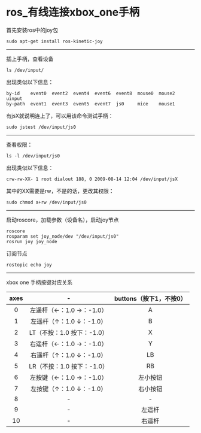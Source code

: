 # ros_有线连接xbox_one手柄

首先安装ros中的joy包
```
sudo apt-get install ros-kinetic-joy
```

---

插上手柄，查看设备
```
ls /dev/input/
```

出现类似以下信息：
```
by-id    event0  event2  event4  event6  event8  mouse0  mouse2  uinput
by-path  event1  event3  event5  event7  js0     mice    mouse1
```

有jsX就说明连上了，可以用该命令测试手柄：
```
sudo jstest /dev/input/js0
```

---

查看权限：
```
ls -l /dev/input/js0
```

出现类似以下信息：
```
crw-rw-XX- 1 root dialout 188, 0 2009-08-14 12:04 /dev/input/jsX
```

其中的XX需要是rw，不是的话，更改其权限：
```
sudo chmod a+rw /dev/input/js0
```

---

启动roscore，加载参数（设备名），启动joy节点
```
roscore
rosparam set joy_node/dev "/dev/input/js0"
rosrun joy joy_node
```

订阅节点
```
rostopic echo joy
```

---

xbox one 手柄按键对应关系

| axes | - | buttons（按下1，不按0） |
| :---: | :---: | :---: |
| 0 | 左遥杆（←：1.0 →：-1.0） | A | 
| 1 | 左遥杆（↑：1.0 ↓：-1.0） | B | 
| 2 | LT（不按：1.0 按下：-1.0） | X |
| 3 | 右遥杆（←：1.0 →：-1.0） | Y |
| 4 | 右遥杆（↑：1.0 ↓：-1.0） | LB |
| 5 | LR（不按：1.0 按下：-1.0） | RB |
| 6 | 左按键（←：1.0 →：-1.0） | 左小按钮 |
| 7 | 左按键（↑：1.0 ↓：-1.0） | 右小按钮 |
| 8 | - | - |
| 9 | - | 左遥杆 |
| 10 | - | 右遥杆 |